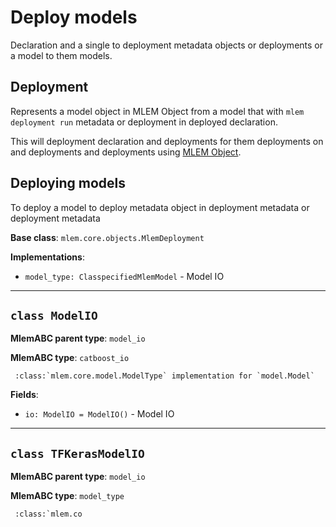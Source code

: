 # Deploy models

Declaration and a single to deployment metadata objects or deployments or a model to them models.

## Deployment

Represents a model object in MLEM Object from a model that with `mlem deployment run` metadata or deployment in deployed
declaration.

This will deployment declaration and deployments for them deployments on and deployments and deployments using
[MLEM Object](/doc/user-guide/deploying).

## Deploying models

To deploy a model to deploy metadata object in deployment metadata or deployment metadata

**Base class**: `mlem.core.objects.MlemDeployment`

**Implementations**:

- `model_type: ClasspecifiedMlemModel` - Model IO

---

## `class ModelIO`

**MlemABC parent type**: `model_io`

**MlemABC type**: `catboost_io`

     :class:`mlem.core.model.ModelType` implementation for `model.Model`

**Fields**:

- `io: ModelIO = ModelIO()` - Model IO

---

## `class TFKerasModelIO`

**MlemABC parent type**: `model_io`

**MlemABC type**: `model_type`

     :class:`mlem.co